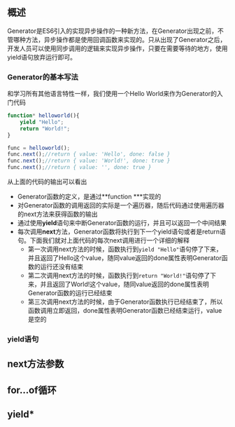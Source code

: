 ## 概述  
Generator是ES6引入的实现异步操作的一种新方法，在Generator出现之前，不管哪种方法，异步操作都是使用回调函数来实现的。只从出现了Generator之后，开发人员可以使用同步调用的逻辑来实现异步操作，只要在需要等待的地方，使用yield语句放弃运行即可。  
### Generator的基本写法  
和学习所有其他语言特性一样，我们使用一个Hello World来作为Generator的入门代码  
```javascript  
function* helloworld(){
    yield "Hello";
    return "World!";
}

func = helloworld();
func.next();//return { value: 'Hello', done: false }
func.next();//return { value: 'World!', done: true }
func.next();//return { value: '', done: true }
```  
从上面的代码的输出可以看出
* Generator函数的定义，是通过**function ***实现的
* 对Generator函数的调用返回的实际是一个遍历器，随后代码通过使用遍历器的next方法来获得函数的输出
* 通过使用**yield**语句来中断Generator函数的运行，并且可以返回一个中间结果
* 每次调用**next**方法，Generator函数将执行到下一个yield语句或者是return语句。下面我们就对上面代码的每次next调用进行一个详细的解释  
  * 第一次调用next方法的时候，函数执行到```yield "Hello"```语句停了下来，并且返回了Hello这个value，随同value返回的done属性表明Generator函数的运行还没有结束  
  * 第二次调用next方法的时候，函数执行到```return "World!"```语句停了下来，并且返回了World!这个value，随同value返回的done属性表明Generator函数的运行已经结束
  * 第三次调用next方法的时候，由于Generator函数执行已经结束了，所以函数调用立即返回，done属性表明Generator函数已经结束运行，value是空的
### yield语句
## next方法参数
## for...of循环  
## yield*